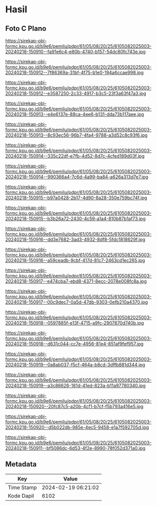 # Hasil

## Foto C Plano

https://sirekap-obj-formc.kpu.go.id/b9e6/pemilu/pdpr/61/05/08/20/25/6105082025003-20240218-150910--fa91e6c4-e80b-4740-b157-54dc80fc743e.jpg

https://sirekap-obj-formc.kpu.go.id/b9e6/pemilu/pdpr/61/05/08/20/25/6105082025003-20240218-150912--7f86369a-31bf-4f75-b1e0-194a6ccae998.jpg

https://sirekap-obj-formc.kpu.go.id/b9e6/pemilu/pdpr/61/05/08/20/25/6105082025003-20240218-150912--e3587250-2c33-4917-b3c5-23f3a63f47a3.jpg

https://sirekap-obj-formc.kpu.go.id/b9e6/pemilu/pdpr/61/05/08/20/25/6105082025003-20240218-150913--e4e6137e-88ca-4ee6-b131-dda73b117aee.jpg

https://sirekap-obj-formc.kpu.go.id/b9e6/pemilu/pdpr/61/05/08/20/25/6105082025003-20240218-150913--8c93ec56-96b7-4fa4-9788-a3d52c8c93f6.jpg

https://sirekap-obj-formc.kpu.go.id/b9e6/pemilu/pdpr/61/05/08/20/25/6105082025003-20240218-150914--335c22df-e7fb-4d52-8d7c-4cfed189d03f.jpg

https://sirekap-obj-formc.kpu.go.id/b9e6/pemilu/pdpr/61/05/08/20/25/6105082025003-20240218-150914--990366a4-7c6d-4a99-ba84-a626a313d7e7.jpg

https://sirekap-obj-formc.kpu.go.id/b9e6/pemilu/pdpr/61/05/08/20/25/6105082025003-20240218-150915--b97a0428-2b17-4d90-8a28-350e759bc74f.jpg

https://sirekap-obj-formc.kpu.go.id/b9e6/pemilu/pdpr/61/05/08/20/25/6105082025003-20240218-150915--b3b26a72-2430-4c59-a1a4-810b87b1af73.jpg

https://sirekap-obj-formc.kpu.go.id/b9e6/pemilu/pdpr/61/05/08/20/25/6105082025003-20240218-150916--dd3e7682-3ad3-4932-8df8-5fdc1818629f.jpg

https://sirekap-obj-formc.kpu.go.id/b9e6/pemilu/pdpr/61/05/08/20/25/6105082025003-20240218-150916--a59ceadb-9cbf-417d-81c7-2463cd1ec265.jpg

https://sirekap-obj-formc.kpu.go.id/b9e6/pemilu/pdpr/61/05/08/20/25/6105082025003-20240218-150917--e474cba7-ebd8-4371-8ecc-2078e008fc8a.jpg

https://sirekap-obj-formc.kpu.go.id/b9e6/pemilu/pdpr/61/05/08/20/25/6105082025003-20240218-150917--00c9dec7-0a5d-47db-9303-0efb210a4370.jpg

https://sirekap-obj-formc.kpu.go.id/b9e6/pemilu/pdpr/61/05/08/20/25/6105082025003-20240218-150918--0597885f-e13f-4715-a9fc-2907870d740b.jpg

https://sirekap-obj-formc.kpu.go.id/b9e6/pemilu/pdpr/61/05/08/20/25/6105082025003-20240218-150918--d631c044-cc7e-4956-81e4-851af9fef957.jpg

https://sirekap-obj-formc.kpu.go.id/b9e6/pemilu/pdpr/61/05/08/20/25/6105082025003-20240218-150919--0a8ab037-f5cf-464a-b8cd-3dffb881d344.jpg

https://sirekap-obj-formc.kpu.go.id/b9e6/pemilu/pdpr/61/05/08/20/25/6105082025003-20240218-150919--a3c86626-181d-41ed-823a-b11a97780340.jpg

https://sirekap-obj-formc.kpu.go.id/b9e6/pemilu/pdpr/61/05/08/20/25/6105082025003-20240218-150920--20fc87c5-a20b-4cf1-b7cf-f5b793a416e5.jpg

https://sirekap-obj-formc.kpu.go.id/b9e6/pemilu/pdpr/61/05/08/20/25/6105082025003-20240218-150920--d5b022db-985e-4ec5-9458-e1a7f592705d.jpg

https://sirekap-obj-formc.kpu.go.id/b9e6/pemilu/pdpr/61/05/08/20/25/6105082025003-20240218-150911--bf5086dc-6d53-4f2e-8990-78f052d371a0.jpg


## Metadata

| Key        | Value               |
| ---------- | ------------------- |
| Time Stamp | 2024-02-19 06:21:02 |
| Kode Dapil | 6102                |



